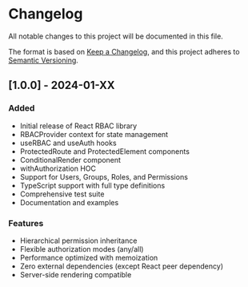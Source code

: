 # Changelog

All notable changes to this project will be documented in this file.

The format is based on [Keep a Changelog](https://keepachangelog.com/en/1.0.0/),
and this project adheres to [Semantic Versioning](https://semver.org/spec/v2.0.0.html).

## [1.0.0] - 2024-01-XX

### Added
- Initial release of React RBAC library
- RBACProvider context for state management
- useRBAC and useAuth hooks
- ProtectedRoute and ProtectedElement components
- ConditionalRender component
- withAuthorization HOC
- Support for Users, Groups, Roles, and Permissions
- TypeScript support with full type definitions
- Comprehensive test suite
- Documentation and examples

### Features
- Hierarchical permission inheritance
- Flexible authorization modes (any/all)
- Performance optimized with memoization
- Zero external dependencies (except React peer dependency)
- Server-side rendering compatible

